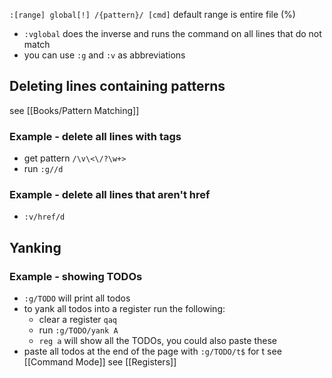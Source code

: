 `:[range] global[!] /{pattern}/ [cmd]`
default range is entire file (%)
- `:vglobal` does the inverse and runs the command on all lines that do not match
- you can use `:g` and `:v` as abbreviations

## Deleting lines containing patterns
see [[Books/Pattern Matching]]
### Example - delete all lines with tags
- get pattern `/\v\<\/?\w+>`
- run `:g//d`
### Example - delete all lines that aren't href
- `:v/href/d`

## Yanking 
### Example - showing TODOs
- `:g/TODO` will print all todos
- to yank all todos into a register run the following:
	- clear a register `qaq`
	- run `:g/TODO/yank A`
	- `reg a` will show all the TODOs, you could also paste these
- paste all todos at the end of the page with `:g/TODO/t$` for t see [[Command Mode]]
see [[Registers]]
